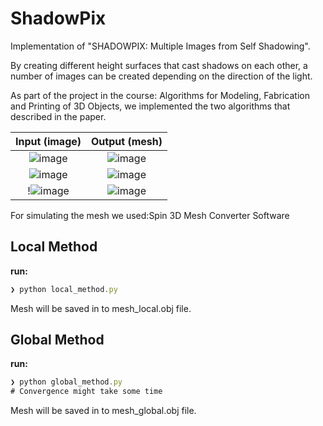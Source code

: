 # ShadowPix

 Implementation of "SHADOWPIX: Multiple Images from Self Shadowing".

By creating different height surfaces that cast shadows on each other, a number of images can be created depending on the direction of the light.

As part of the project in the course: Algorithms for Modeling, Fabrication and Printing of 3D Objects, we implemented the two algorithms that described in the paper.


Input (image)            |  Output (mesh)
:-------------------------:|:-------------------------:
![image](https://user-images.githubusercontent.com/74652585/147386568-12aa747b-25b7-4045-9216-0ac735910255.png) | ![image](https://user-images.githubusercontent.com/74652585/147386574-8efe6e5c-1deb-4157-854d-7597f7b241aa.png)
![image](https://user-images.githubusercontent.com/74652585/147386589-18ae77d9-d8c9-4941-9dc4-bb5dd07572dd.png) | ![image](https://user-images.githubusercontent.com/74652585/147386595-5814307e-19a1-4251-a155-90f11b8632bb.png)
!![image](https://user-images.githubusercontent.com/74652585/147386934-80561cf3-b124-4ac2-a013-c31acc25860f.png) | ![image](https://user-images.githubusercontent.com/74652585/147386942-172649ec-e45c-4ab2-b650-0f55daa45978.png)

For simulating the mesh we used:Spin 3D Mesh Converter Software

## Local Method 

**run:**
```js
❯ python local_method.py
```
Mesh will be saved in to mesh_local.obj file. 

## Global Method 

**run:**
```js
❯ python global_method.py 
# Convergence might take some time
```
Mesh will be saved in to mesh_global.obj file. 


